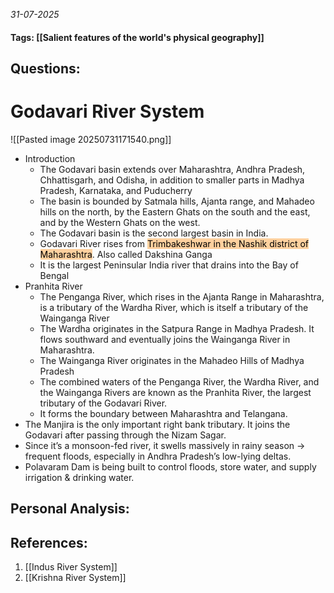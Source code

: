 *31-07-2025*
#### Tags: [[Salient features of the world's physical geography]]


## Questions:



# Godavari River System

![[Pasted image 20250731171540.png]]

- Introduction
	- The Godavari basin extends over Maharashtra, Andhra Pradesh, Chhattisgarh, and Odisha, in addition to smaller parts in Madhya Pradesh, Karnataka, and Puducherry
	- The basin is bounded by Satmala hills, Ajanta range, and Mahadeo hills on the north, by the Eastern Ghats on the south and the east, and by the Western Ghats on the west.
	- The Godavari basin is the second largest basin in India.
	- Godavari River rises from <mark style="background: #FFB86CA6;">Trimbakeshwar in the Nashik district of Maharashtra</mark>. Also called Dakshina Ganga
	- It is the largest Peninsular India river that drains into the Bay of Bengal
- Pranhita River
	- The Penganga River, which rises in the Ajanta Range in Maharashtra, is a tributary of the Wardha River, which is itself a tributary of the Wainganga River
	- The Wardha originates in the Satpura Range in Madhya Pradesh. It flows southward and eventually joins the Wainganga River in Maharashtra.
	- The Wainganga River originates in the Mahadeo Hills of Madhya Pradesh
	- The combined waters of the Penganga River, the Wardha River, and the Wainganga Rivers are known as the Pranhita River, the largest tributary of the Godavari River.
	- It forms the boundary between Maharashtra and Telangana.
- The Manjira is the only important right bank tributary. It joins the Godavari after passing through the Nizam Sagar.
- Since it’s a monsoon-fed river, it swells massively in rainy season → frequent floods, especially in Andhra Pradesh’s low-lying deltas.
- Polavaram Dam is being built to control floods, store water, and supply irrigation & drinking water.




## Personal Analysis:


## References:

1. [[Indus River System]]
2. [[Krishna River System]]